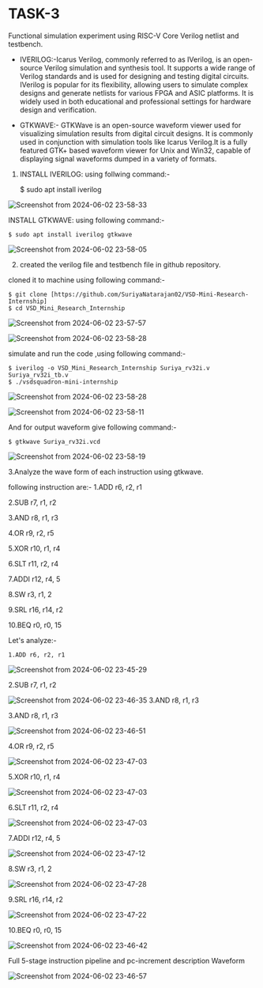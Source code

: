 # TASK-3

 Functional simulation experiment using RISC-V Core Verilog netlist and testbench.
   *  IVERILOG:-Icarus Verilog, commonly referred to as IVerilog, is an open-source Verilog simulation and synthesis tool. It supports a wide range of Verilog standards and is used for designing and testing digital circuits. IVerilog is popular for its flexibility, allowing users to simulate complex designs and generate netlists for various FPGA and ASIC platforms. It is widely used in both educational and professional settings for hardware design and verification.

   *  GTKWAVE:- GTKWave is an open-source waveform viewer used for visualizing simulation results from digital circuit designs. It is commonly used in conjunction with simulation tools like Icarus Verilog.It is a fully featured GTK+ based waveform viewer for Unix and Win32, capable of displaying signal waveforms dumped in a variety of formats.

     
1. INSTALL IVERILOG: using follwing command:-

    $ sudo apt install iverilog 

![Screenshot from 2024-06-02 23-58-33](https://github.com/SuriyaNatarajan02/VSD_Mini_Research-Internship/assets/110706394/cc762584-fe79-4d36-9eab-9e3f7a689490)

INSTALL GTKWAVE:
using following command:-

    $ sudo apt install iverilog gtkwave

![Screenshot from 2024-06-02 23-58-05](https://github.com/SuriyaNatarajan02/VSD_Mini_Research-Internship/assets/110706394/5e8ba270-809f-4ae3-a532-1ad4b5375631)

2. created the verilog file and testbench file in github repository.

cloned it to machine using following command:-

    $ git clone [https://github.com/SuriyaNatarajan02/VSD-Mini-Research-Internship]
    $ cd VSD_Mini_Research_Internship

![Screenshot from 2024-06-02 23-57-57](https://github.com/SuriyaNatarajan02/VSD_Mini_Research-Internship/assets/110706394/9a36496a-56f4-4691-9e83-cf4ec512f72d)

![Screenshot from 2024-06-02 23-58-28](https://github.com/SuriyaNatarajan02/VSD_Mini_Research-Internship/assets/110706394/6ae9eff0-5ab2-4d08-a8da-a63607551345)

simulate and run the code ,using following command:-

    $ iverilog -o VSD_Mini_Research_Internship Suriya_rv32i.v Suriya_rv32i_tb.v
    $ ./vsdsquadron-mini-internship

![Screenshot from 2024-06-02 23-58-28](https://github.com/SuriyaNatarajan02/VSD_Mini_Research-Internship/assets/110706394/6ae9eff0-5ab2-4d08-a8da-a63607551345)

![Screenshot from 2024-06-02 23-58-11](https://github.com/SuriyaNatarajan02/VSD_Mini_Research-Internship/assets/110706394/fa869c13-e4b6-41f3-b358-344bf14f9776)

And for output waveform give following command:-

    $ gtkwave Suriya_rv32i.vcd

![Screenshot from 2024-06-02 23-58-19](https://github.com/SuriyaNatarajan02/VSD_Mini_Research-Internship/assets/110706394/ff7a518d-afc5-4df8-a7d5-2d2d91f1b235)

3.Analyze the wave form of each instruction using gtkwave.

following instruction are:-
   1.ADD r6, r2, r1
    
   2.SUB r7, r1, r2
    
   3.AND r8, r1, r3
   
   4.OR r9, r2, r5
    
   5.XOR r10, r1, r4
    
   6.SLT r11, r2, r4
    
   7.ADDI r12, r4, 5
    
   8.SW r3, r1, 2
    
   9.SRL r16, r14, r2
    
   10.BEQ r0, r0, 15

Let's analyze:-

    1.ADD r6, r2, r1

![Screenshot from 2024-06-02 23-45-29](https://github.com/SuriyaNatarajan02/VSD_Mini_Research-Internship/assets/110706394/20628c75-5172-4bb4-9db2-9117ffac2cbf)

   2.SUB r7, r1, r2

![Screenshot from 2024-06-02 23-46-35](https://github.com/SuriyaNatarajan02/VSD_Mini_Research-Internship/assets/110706394/2b52f3d6-5522-42f7-b9c4-7b5159e31590)   3.AND r8, r1, r3

   3.AND r8, r1, r3

![Screenshot from 2024-06-02 23-46-51](https://github.com/SuriyaNatarajan02/VSD_Mini_Research-Internship/assets/110706394/b941d4d6-caae-429f-93ef-fca9cd2c45f3)
   
   4.OR r9, r2, r5

![Screenshot from 2024-06-02 23-47-03](https://github.com/SuriyaNatarajan02/VSD_Mini_Research-Internship/assets/110706394/47ef07ef-7f81-4afa-875e-b704017a0138)
  
  5.XOR r10, r1, r4

![Screenshot from 2024-06-02 23-47-03](https://github.com/SuriyaNatarajan02/VSD_Mini_Research-Internship/assets/110706394/47ef07ef-7f81-4afa-875e-b704017a0138)
 
  6.SLT r11, r2, r4

![Screenshot from 2024-06-02 23-47-03](https://github.com/SuriyaNatarajan02/VSD_Mini_Research-Internship/assets/110706394/47ef07ef-7f81-4afa-875e-b704017a0138)
  
  7.ADDI r12, r4, 5

![Screenshot from 2024-06-02 23-47-12](https://github.com/SuriyaNatarajan02/VSD_Mini_Research-Internship/assets/110706394/c23bc360-dcc1-4bfc-8669-f1b8b5648fea)

   8.SW r3, r1, 2

![Screenshot from 2024-06-02 23-47-28](https://github.com/SuriyaNatarajan02/VSD_Mini_Research-Internship/assets/110706394/a5ec1fe6-37f8-4246-88a7-a34906b0eaae)

   9.SRL r16, r14, r2

![Screenshot from 2024-06-02 23-47-22](https://github.com/SuriyaNatarajan02/VSD_Mini_Research-Internship/assets/110706394/95fac7f2-3590-4b45-afb2-ca4293d45307)

   10.BEQ r0, r0, 15

![Screenshot from 2024-06-02 23-46-42](https://github.com/SuriyaNatarajan02/VSD_Mini_Research-Internship/assets/110706394/f76e6a7a-5778-4e63-b07c-ac865e7364c0)

Full 5-stage instruction pipeline and pc-increment description Waveform

![Screenshot from 2024-06-02 23-46-57](https://github.com/SuriyaNatarajan02/VSD_Mini_Research-Internship/assets/110706394/80edadc4-5fbb-45f1-bf2f-b1d46002f96c)
